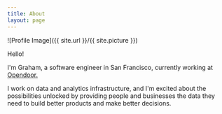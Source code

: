 ```yaml
---
title: About
layout: page
---
```

![Profile Image]({{ site.url }}/{{ site.picture }})

<p>Hello!</p>
<p>I'm Graham, a software engineer in San Francisco, currently working at <a href="https://www.opendoor.com">Opendoor.</a></p>
<p>
I work on data and analytics infrastructure, and I'm excited about the possibilities unlocked by providing people and businesses the data they need to build better products and make better decisions.
</p>

<!-- <h3>Skills</h3>

<h4>Languages</h4>
<ul class="skill-list">
	<li>Python</li>
	<li>SQL</li>
	<li>Bash</li>
</ul>

<h4>Frameworks/Libraries</h4>
<ul class="skill-list">
	<li>Airflow</li>
	<li>Kubernetes</li>
	<li>Docker</li>
	<li>Pytest</li>
	<li>Pandas</li>
	<li>SQLAlchemy</li>
	<li>Flask</li>
	<li>Rails</li>
	<li>Vega-Lite</li>
</ul>

<h4>DBs/Analytics Tooling</h4>
<ul class="skill-list">
	<li>BigQuery</li>
	<li>Snowflake</li>
	<li>Postgres</li>
	<li>Pytest</li>
	<li>Looker</li>
	<li>Mode</li>
</ul>

<h4>Tools</h4>
<ul class="skill-list">
	<li>Git</li>
	<li>AWS</li>
	<li>GCP</li>
	<li>Travis CI</li>
	<li>Heroku</li>
	<li>Zapier</li>
	<li>DataDog</li>
	<li>Scalyr</li>
</ul>

<h4>Software</h4>
<ul class="skill-list">
	<li>JIRA</li>
	<li>Github</li>
	<li>GSuite</li>
	<li>Pagerduty</li>
</ul>

<br>
<h3><a href = '/projects'>See Projects</a></h3> -->
